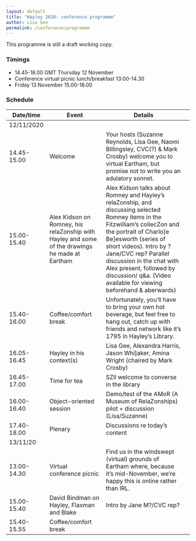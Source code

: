 ```yaml
---
layout: default
title: "Hayley 2020: conference programme"
author: Lisa Gee
permalink: /conference/programme
---
```


This programme is still a draft working copy.

### Timings

* 14.45-18.00 GMT Thursday 12 November
* Conference virtual picnic lunch/breakfast  13:00-14.30
* Friday 13 November 15.00-18.00

### Schedule

|  						  							  								 Date/time  							 						 					    |  						  							  								 Event  							 						 					                                                                                          |  						  							  								 Details  							 						 					                                                                                                                                                                                                                                                                                                                                                        |   |
|------------------------|----------------------------------------------------------------------------------------------------------|--------------------------------------------------------------------------------------------------------------------------------------------------------------------------------------------------------------------------------------------------------------------------------------------------------------------------------------------------------------------------|---|
|  						  							  								 12/11/2020  							 						 					   |  					                                                                                                        |  					                                                                                                                                                                                                                                                                                                                                                                        |   |
|  						  							  								 14.45- 15.00  							 						 					 |  						  							  								 Welcome  							 						 					                                                                                        |  						  							  								 Your hosts (Suzanne Reynolds, Lisa Gee, Naomi Billingsley, CVC(?) & Mark Crosby) welcome you to virtual Eartham, but promise not to write you an adulatory sonnet.  							 						 					                                                                                                                                                                                             |   |
|  						  							  								 15.00-15.40  							 						 					  |  						  							  								 Alex Kidson on Romney, his relaZonship with Hayley and some of the drawings he made at Eartham  							 						 					 |  						  							  								 Alex Kidson talks about Romney and Hayley’s relaZonship, and discussing selected Romney items in the Fitzwilliam’s collecZon and the portrait of Charlo]e Be]esworth (series of short videos). Intro by ?Jane/CVC rep?   								 Parallel discussion in the chat with Alex present, followed by discussion/ q&a. (Video available for viewing beforehand & aberwards)  							 						 					 |   |
|  						  							  								 15.40-16.00  							 						 					  |  						  							  								 Coffee/comfort break  							 						 					                                                                           |  						  							  								 Unfortunately, you’ll have to bring your own hot beverage, but feel free to hang out, catch up with friends and network like it’s 1795 in Hayley’s Library.  							 						 					                                                                                                                                                                                                    |   |
|  						  							  								 16.05- 16.45  							 						 					 |  						  							  								 Hayley in his context(s)  							 						 					                                                                       |  						  							  								 Lisa Gee, Alexandra Harris, Jason Whi]aker, Amina Wright (chaired by Mark Crosby)  							 						 					                                                                                                                                                                                                                                                                              |   |
|  						  							  								 16.45-17.00  							 						 					  |  						  							  								 Time for tea  							 						 					                                                                                   |  						  							  								 SZll welcome to converse in the library  							 						 					                                                                                                                                                                                                                                                                                                                        |   |
|  						  							  								 16.00-16.40  							 						 					  |  						  							  								 Object-oriented session  							 						 					                                                                        |  						  							  								 Demo/test of the AMoR (A Museum of RelaZonships) pilot + discussion (Lisa/Suzanne)  							 						 					                                                                                                                                                                                                                                                                             |   |
|  						  							  								 17.40-18.00  							 						 					  |  						  							  								 Plenary  							 						 					                                                                                        |  						  							  								 Discussions re today’s content  							 						 					                                                                                                                                                                                                                                                                                                                                 |   |
|  						  							  								 13/11/20  							 						 					     |  					                                                                                                        |  					                                                                                                                                                                                                                                                                                                                                                                        |   |
|  						  							  								 13.00-14.30  							 						 					  |  						  							  								 Virtual conference picnic  							 						 					                                                                      |  						  							  								 Find us in the windswept (virtual) grounds of Eartham where, because it’s mid-November, we’re happy this is online rather than IRL.  							 						 					                                                                                                                                                                                                                            |   |
|  						  							  								 15.00-15.40  							 						 					  |  						  							  								 David Bindman on Hayley, Flaxman and Blake  							 						 					                                                     |  						  							  								 Intro by Jane M?/CVC rep?  							 						 					                                                                                                                                                                                                                                                                                                                                      |   |
|  						  							  								 15.40-15.55  							 						 					  |  						  							  								 Coffee/comfort break  							 						 					                                                                           |  					                                                                                                                                                                                                                                                                                                                                                                        |   |{: .table }
